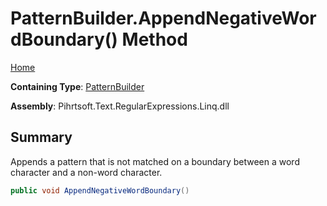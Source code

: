 # PatternBuilder\.AppendNegativeWordBoundary\(\) Method

[Home](../../../../../../README.md)

**Containing Type**: [PatternBuilder](../README.md)

**Assembly**: Pihrtsoft\.Text\.RegularExpressions\.Linq\.dll

## Summary

Appends a pattern that is not matched on a boundary between a word character and a non\-word character\.

```csharp
public void AppendNegativeWordBoundary()
```

